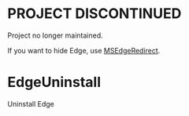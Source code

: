 # PROJECT DISCONTINUED

Project no longer maintained.

If you want to hide Edge, use [MSEdgeRedirect](https://github.com/rcmaehl/MSEdgeRedirect).

# EdgeUninstall

Uninstall Edge 
